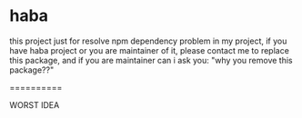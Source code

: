 haba
===========

this project just for resolve npm dependency problem in my project, if you have haba project or you are maintainer of it, please contact me to replace this package, and if you are maintainer can i ask you: "why you remove this package??"

==========

WORST IDEA
